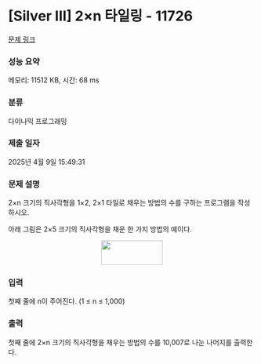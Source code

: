 # [Silver III] 2×n 타일링 - 11726 

[문제 링크](https://www.acmicpc.net/problem/11726) 

### 성능 요약

메모리: 11512 KB, 시간: 68 ms

### 분류

다이나믹 프로그래밍

### 제출 일자

2025년 4월 9일 15:49:31

### 문제 설명

<p>2×n 크기의 직사각형을 1×2, 2×1 타일로 채우는 방법의 수를 구하는 프로그램을 작성하시오.</p>

<p>아래 그림은 2×5 크기의 직사각형을 채운 한 가지 방법의 예이다.</p>

<p style="text-align: center;"><img alt="" src="https://onlinejudgeimages.s3-ap-northeast-1.amazonaws.com/problem/11726/1.png" style="height:50px; width:125px"></p>

### 입력 

 <p>첫째 줄에 n이 주어진다. (1 ≤ n ≤ 1,000)</p>

### 출력 

 <p>첫째 줄에 2×n 크기의 직사각형을 채우는 방법의 수를 10,007로 나눈 나머지를 출력한다.</p>

